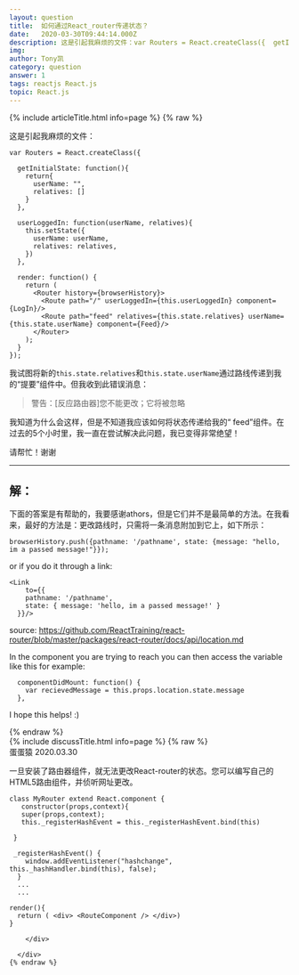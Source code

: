 ```yaml
---
layout: question
title:  如何通过React_router传递状态？
date:   2020-03-30T09:44:14.000Z
description: 这是引起我麻烦的文件：var Routers = React.createClass({  getInitialState  function()...
img: 
author: Tony凯
category: question
answer: 1
tags: reactjs React.js
topic: React.js
---
```

<div class="article-root">
  <div class="article">
    {% include articleTitle.html info=page %}
    {% raw %}
    <div class="article-content"><p><font style="vertical-align: inherit;"><font style="vertical-align: inherit;">这是引起我麻烦的文件：</font></font></p>

<pre><code>var Routers = React.createClass({<font></font>
<font></font>
  getInitialState: function(){<font></font>
    return{<font></font>
      userName: "",<font></font>
      relatives: []<font></font>
    }<font></font>
  },<font></font>
<font></font>
  userLoggedIn: function(userName, relatives){<font></font>
    this.setState({<font></font>
      userName: userName,<font></font>
      relatives: relatives,<font></font>
    })<font></font>
  },<font></font>
<font></font>
  render: function() {<font></font>
    return (<font></font>
      &lt;Router history={browserHistory}&gt;<font></font>
        &lt;Route path="/" userLoggedIn={this.userLoggedIn} component={LogIn}/&gt;<font></font>
        &lt;Route path="feed" relatives={this.state.relatives} userName={this.state.userName} component={Feed}/&gt;<font></font>
      &lt;/Router&gt;<font></font>
    );<font></font>
  }<font></font>
});<font></font>
</code></pre>

<p><font style="vertical-align: inherit;"><font style="vertical-align: inherit;">我试图将新的</font></font><code>this.state.relatives</code><font style="vertical-align: inherit;"><font style="vertical-align: inherit;">和</font></font><code>this.state.userName</code><font style="vertical-align: inherit;"><font style="vertical-align: inherit;">通过路线</font><font style="vertical-align: inherit;">传递</font><font style="vertical-align: inherit;">到我的“提要”组件中。</font><font style="vertical-align: inherit;">但我收到此错误消息：</font></font></p>

<blockquote>
  <p><font style="vertical-align: inherit;"><font style="vertical-align: inherit;">警告：[反应路由器]您不能更改；</font><font style="vertical-align: inherit;">它将被忽略</font></font></p>
</blockquote>

<p><font style="vertical-align: inherit;"><font style="vertical-align: inherit;">我知道为什么会这样，但是不知道我应该如何将状态传递给我的“ feed”组件。</font><font style="vertical-align: inherit;">在过去的5个小时里，我一直在尝试解决此问题，我已变得非常绝望！</font></font></p>

<p><font style="vertical-align: inherit;"><font style="vertical-align: inherit;">请帮忙！</font><font style="vertical-align: inherit;">谢谢</font></font></p>

<hr>

<h2><font style="vertical-align: inherit;"><font style="vertical-align: inherit;">解：</font></font></h2>

<p><font style="vertical-align: inherit;"><font style="vertical-align: inherit;">下面的答案是有帮助的，我要感谢athors，但是它们并不是最简单的方法。</font><font style="vertical-align: inherit;">在我看来，最好的方法是：更改路线时，只需将一条消息附加到它上，如下所示：</font></font></p>

<pre><code>browserHistory.push({pathname: '/pathname', state: {message: "hello, im a passed message!"}});
</code></pre>

<p>or if you do it through a link:</p>

<pre><code>&lt;Link <font></font>
    to={{ <font></font>
    pathname: '/pathname', <font></font>
    state: { message: 'hello, im a passed message!' } <font></font>
  }}/&gt;<font></font>
</code></pre>

<p>source: <a href="https://github.com/ReactTraining/react-router/blob/master/packages/react-router/docs/api/location.md" rel="noreferrer">https://github.com/ReactTraining/react-router/blob/master/packages/react-router/docs/api/location.md</a></p>

<p>In the component you are trying to reach you can then access the variable like this for example: </p>

<pre><code>  componentDidMount: function() {<font></font>
    var recievedMessage = this.props.location.state.message<font></font>
  },<font></font>
</code></pre>

<p>I hope this helps! :)</p></div>
    {% endraw %}
  </div>

  <div class="discuss-wrapper">
    {% include discussTitle.html info=page %}
    {% raw %}
    <div class="discuss-item">
        <div class="discuss-parent">
          <div class="discuss-meta">
            <span class="discuss-user">蛋蛋猿</span>
            <span class="discuss-time">2020.03.30</span>
          </div>
          <div class="discuss-comment"><p><font style="vertical-align: inherit;"><font style="vertical-align: inherit;">一旦安装了路由器组件，就无法更改React-router的状态。</font><font style="vertical-align: inherit;">您可以编写自己的HTML5路由组件，并侦听网址更改。</font></font></p>

<pre><code>class MyRouter extend React.component {<font></font>
   constructor(props,context){<font></font>
   super(props,context);<font></font>
   this._registerHashEvent = this._registerHashEvent.bind(this)<font></font>
<font></font>
 } <font></font>
<font></font>
 _registerHashEvent() {<font></font>
    window.addEventListener("hashchange", this._hashHandler.bind(this), false);<font></font>
  }<font></font>
  ...<font></font>
  ...<font></font>
<font></font>
render(){<font></font>
  return ( &lt;div&gt; &lt;RouteComponent /&gt; &lt;/div&gt;)<font></font>
}<font></font>
</code></pre></div>
        </div>
        
      </div>
    {% endraw %}
  </div>
<div>
